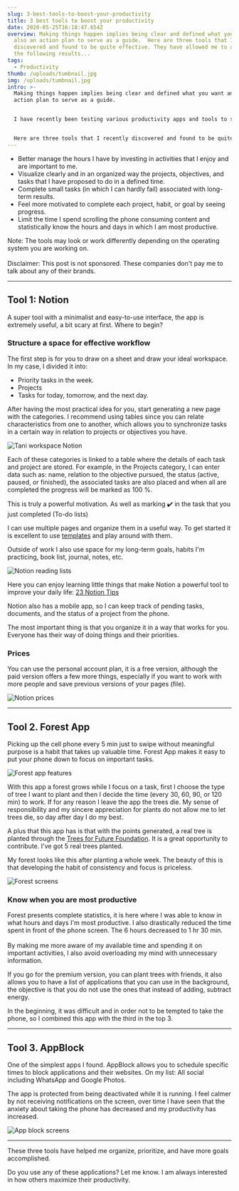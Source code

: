 ```yaml
---
slug: 3-best-tools-to-boost-your-productivity
title: 3 best tools to boost your productivity
date: 2020-05-25T16:18:47.654Z
overview: Making things happen implies being clear and defined what you want and
  also an action plan to serve as a guide.  Here are three tools that I recently
  discovered and found to be quite effective. They have allowed me to achieve
  the following results...
tags:
  - Productivity
thumb: /uploads/tumbnail.jpg
img: /uploads/tumbnail.jpg
intro: >-
  Making things happen implies being clear and defined what you want and also an
  action plan to serve as a guide.


  I have recently been testing various productivity apps and tools to stay focused. I have problems focusing on tasks because there is a sea of ​​information on the internet and my attention is scattered, which is why I am always looking for new tools, tips, and tricks.


  Here are three tools that I recently discovered and found to be quite effective. They have allowed me to achieve the following results.
---
```

* Better manage the hours I have by investing in activities that I enjoy and are important to me.
* Visualize clearly and in an organized way the projects, objectives, and tasks that I have proposed to do in a defined time.
* Complete small tasks (in which I can hardly fail) associated with long-term results.
* Feel more motivated to complete each project, habit, or goal by seeing progress.
* Limit the time I spend scrolling the phone consuming content and statistically know the hours and days in which I am most productive.

Note: The tools may look or work differently depending on the operating system you are working on.\
\
Disclaimer: This post is not sponsored. These companies don't pay me to talk about any of their brands. 

- - -

## Tool 1: Notion

A super tool with a minimalist and easy-to-use interface, the app is extremely useful, a bit scary at first. Where to begin?

### **Structure a space for effective workflow**

The first step is for you to draw on a sheet and draw your ideal workspace. In my case, I divided it into:

* Priority tasks in the week.
* Projects
* Tasks for today, tomorrow, and the next day.

After having the most practical idea for you, start generating a new page with the categories. I recommend using tables since you can relate characteristics from one to another, which allows you to synchronize tasks in a certain way in relation to projects or objectives you have.

![Tani workspace Notion](/uploads/1-work_space_notion_tani.png "Tani workspace Notion")

Each of these categories is linked to a table where the details of each task and project are stored. For example, in the Projects category, I can enter data such as: name, relation to the objective pursued, the status (active, paused, or finished), the associated tasks are also placed and when all are completed the progress will be marked as 100 %.

This is truly a powerful motivation. As well as marking ✔️ in the task that you just completed (To-do lists)

I can use multiple pages and organize them in a useful way. To get started it is excellent to use [templates](https://www.notion.so/Notion-Template-Gallery-181e961aeb5c4ee6915307c0dfd5156d) and play around with them.

Outside of work I also use space for my long-term goals, habits I'm practicing, book list, journal, notes, etc.

![Notion reading lists](/uploads/2-reading-list.png "Notion reading lists")

Here you can enjoy learning little things that make Notion a powerful tool to improve your daily life: [23 Notion Tips](https://www.youtube.com/watch?v=FcnXOicBo0M)

Notion also has a mobile app, so I can keep track of pending tasks, documents, and the status of a project from the phone.

The most important thing is that you organize it in a way that works for you. Everyone has their way of doing things and their priorities.

### Prices

You can use the personal account plan, it is a free version, although the paid version offers a few more things, especially if you want to work with more people and save previous versions of your pages (file).

![Notion prices](/uploads/3-notion-prices.png "Notion prices")

- - -

## Tool 2. Forest App

Picking up the cell phone every 5 min just to swipe without meaningful purpose is a habit that takes up valuable time. Forest App makes it easy to put your phone down to focus on important tasks.

![Forest app features](/uploads/5-forest-app-features.png "Forest app features")

With this app a forest grows while I focus on a task, first I choose the type of tree I want to plant and then I decide the time (every 30, 60, 90, or 120 min) to work. If for any reason I leave the app the trees die. My sense of responsibility and my sincere appreciation for plants do not allow me to let trees die, so day after day I do my best.

A plus that this app has is that with the points generated, a real tree is planted through the [Trees for Future Foundation](https://trees.org/waystohelp/). It is a great opportunity to contribute. I've got 5 real trees planted.

My forest looks like this after planting a whole week. The beauty of this is that developing the habit of consistency and focus is priceless.

![Forest screens](/uploads/4-forest-app.png "Forest screens")

### Know when you are most productive

Forest presents complete statistics, it is here where I was able to know in what hours and days I'm most productive. I also drastically reduced the time spent in front of the phone screen. The 6 hours decreased to 1 hr 30 min. \
\
By making me more aware of my available time and spending it on important activities, I also avoid overloading my mind with unnecessary information.

If you go for the premium version, you can plant trees with friends, it also allows you to have a list of applications that you can use in the background, the objective is that you do not use the ones that instead of adding, subtract energy.

In the beginning, it was difficult and in order not to be tempted to take the phone, so I combined this app with the third in the top 3.

- - -

## Tool 3. AppBlock

One of the simplest apps I found. AppBlock allows you to schedule specific times to block applications and their websites. On my list: All social including WhatsApp and Google Photos.

The app is protected from being deactivated while it is running. I feel calmer by not receiving notifications on the screen, over time I have seen that the anxiety about taking the phone has decreased and my productivity has increased.

![App block screens](/uploads/7-appblock.png "App block screens")

- - -

These three tools have helped me organize, prioritize, and have more goals accomplished.

Do you use any of these applications? Let me know. I am always interested in how others maximize their productivity.